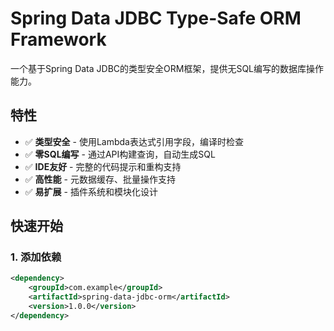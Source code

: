 # Spring Data JDBC Type-Safe ORM Framework

一个基于Spring Data JDBC的类型安全ORM框架，提供无SQL编写的数据库操作能力。

## 特性

- ✅ **类型安全** - 使用Lambda表达式引用字段，编译时检查
- ✅ **零SQL编写** - 通过API构建查询，自动生成SQL
- ✅ **IDE友好** - 完整的代码提示和重构支持
- ✅ **高性能** - 元数据缓存、批量操作支持
- ✅ **易扩展** - 插件系统和模块化设计

## 快速开始

### 1. 添加依赖

```xml
<dependency>
    <groupId>com.example</groupId>
    <artifactId>spring-data-jdbc-orm</artifactId>
    <version>1.0.0</version>
</dependency>